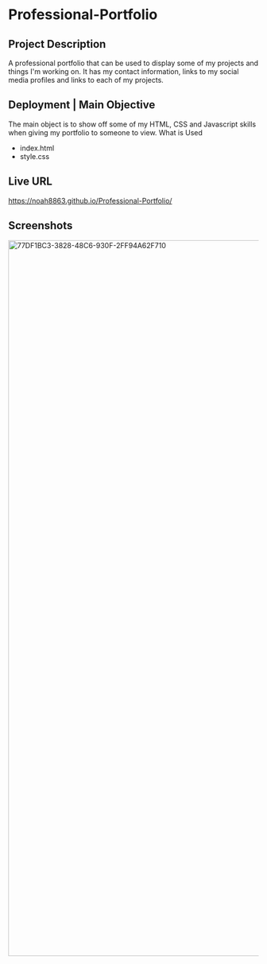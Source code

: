 # Professional-Portfolio

## Project Description
A professional portfolio that can be used to display some of my projects and things I'm working on. It has my contact information, links to my social media profiles and links to each of my projects. 

## Deployment | Main Objective
The main object is to show off some of my HTML, CSS and Javascript skills when giving my portfolio to someone to view. 
What is Used
* index.html
* style.css

## Live URL
https://noah8863.github.io/Professional-Portfolio/

## Screenshots

<img width="1440" alt="77DF1BC3-3828-48C6-930F-2FF94A62F710" src="https://user-images.githubusercontent.com/60634270/163698043-851703a4-f882-48dc-997c-0ff62fa3ac8d.png">
